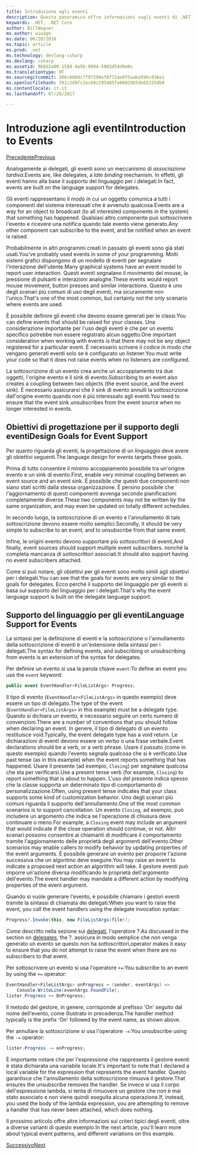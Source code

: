 ```yaml
---
title: Introduzione agli eventi
description: Questa panoramica offre informazioni sugli eventi di .NET Core e sugli obiettivi di progettazione del linguaggio per gli eventi.
keywords: .NET, .NET Core
author: BillWagner
ms.author: wiwagn
ms.date: 06/20/2016
ms.topic: article
ms.prod: .net
ms.technology: devlang-csharp
ms.devlang: csharp
ms.assetid: 9b8d2a00-1584-4a5b-8994-5003d54d8e0c
ms.translationtype: HT
ms.sourcegitcommit: 306c608dc7f97594ef6f72ae0f5aaba596c936e1
ms.openlocfilehash: f81c2d9fc2ec69c295485fe06029b5de65335db0
ms.contentlocale: it-it
ms.lasthandoff: 07/28/2017

---
```


# <a name="introduction-to-events"></a><span data-ttu-id="bf372-104">Introduzione agli eventi</span><span class="sxs-lookup"><span data-stu-id="bf372-104">Introduction to Events</span></span>

[<span data-ttu-id="bf372-105">Precedente</span><span class="sxs-lookup"><span data-stu-id="bf372-105">Previous</span></span>](delegates-patterns.md)

<span data-ttu-id="bf372-106">Analogamente ai delegati, gli eventi sono un meccanismo di *associazione tardiva*.</span><span class="sxs-lookup"><span data-stu-id="bf372-106">Events are, like delegates, a *late binding* mechanism.</span></span> <span data-ttu-id="bf372-107">In effetti, gli eventi hanno alla base il supporto del linguaggio per i delegati.</span><span class="sxs-lookup"><span data-stu-id="bf372-107">In fact, events are built on the language support for delegates.</span></span>

<span data-ttu-id="bf372-108">Gli eventi rappresentano il modo in cui un oggetto comunica a tutti i componenti del sistema interessati che è avvenuto qualcosa.</span><span class="sxs-lookup"><span data-stu-id="bf372-108">Events are a way for an object to broadcast (to all interested components in the system) that something has happened.</span></span> <span data-ttu-id="bf372-109">Qualsiasi altro componente può sottoscrivere l'evento e ricevere una notifica quando tale evento viene generato.</span><span class="sxs-lookup"><span data-stu-id="bf372-109">Any other component can subscribe to the event, and be notified when an event is raised.</span></span>

<span data-ttu-id="bf372-110">Probabilmente in altri programmi creati in passato gli eventi sono già stati usati.</span><span class="sxs-lookup"><span data-stu-id="bf372-110">You've probably used events in some of your programming.</span></span> <span data-ttu-id="bf372-111">Molti sistemi grafici dispongono di un modello di eventi per segnalare l'interazione dell'utente.</span><span class="sxs-lookup"><span data-stu-id="bf372-111">Many graphical systems have an event model to report user interaction.</span></span> <span data-ttu-id="bf372-112">Questi eventi segnalano il movimento del mouse, la pressione di pulsanti e interazioni analoghe.</span><span class="sxs-lookup"><span data-stu-id="bf372-112">These events would report mouse movement, button presses and similar interactions.</span></span> <span data-ttu-id="bf372-113">Questo è uno degli scenari più comuni di uso degli eventi, ma sicuramente non l'unico.</span><span class="sxs-lookup"><span data-stu-id="bf372-113">That's one of the most common, but certainly not the only scenario where events are used.</span></span>

<span data-ttu-id="bf372-114">È possibile definire gli eventi che devono essere generati per le classi.</span><span class="sxs-lookup"><span data-stu-id="bf372-114">You can define events that should be raised for your classes.</span></span> <span data-ttu-id="bf372-115">Una considerazione importante per l'uso degli eventi è che per un evento specifico potrebbe non essere registrato alcun oggetto.</span><span class="sxs-lookup"><span data-stu-id="bf372-115">One important consideration when working with events is that there may not be any object registered for a particular event.</span></span> <span data-ttu-id="bf372-116">È necessario scrivere il codice in modo che vengano generati eventi solo se è configurato un listener.</span><span class="sxs-lookup"><span data-stu-id="bf372-116">You must write your code so that it does not raise events when no listeners are configured.</span></span>

<span data-ttu-id="bf372-117">La sottoscrizione di un evento crea anche un accoppiamento tra due oggetti, l'origine evento e il sink di evento.</span><span class="sxs-lookup"><span data-stu-id="bf372-117">Subscribing to an event also creates a coupling between two objects (the event source, and the event sink).</span></span> <span data-ttu-id="bf372-118">È necessario assicurarsi che il sink di evento annulli la sottoscrizione dall'origine evento quando non è più interessato agli eventi.</span><span class="sxs-lookup"><span data-stu-id="bf372-118">You need to ensure that the event sink unsubscribes from the event source when no longer interested in events.</span></span>

## <a name="design-goals-for-event-support"></a><span data-ttu-id="bf372-119">Obiettivi di progettazione per il supporto degli eventi</span><span class="sxs-lookup"><span data-stu-id="bf372-119">Design Goals for Event Support</span></span>

<span data-ttu-id="bf372-120">Per quanto riguarda gli eventi, la progettazione di un linguaggio deve avere gli obiettivi seguenti.</span><span class="sxs-lookup"><span data-stu-id="bf372-120">The language design for events targets these goals.</span></span>

<span data-ttu-id="bf372-121">Prima di tutto consentire il minimo accoppiamento possibile tra un'origine evento e un sink di evento.</span><span class="sxs-lookup"><span data-stu-id="bf372-121">First, enable very minimal coupling between an event source and an event sink.</span></span> <span data-ttu-id="bf372-122">È possibile che questi due componenti non siano stati scritti dalla stessa organizzazione. È persino possibile che l'aggiornamento di questi componenti avvenga secondo pianificazioni completamente diverse.</span><span class="sxs-lookup"><span data-stu-id="bf372-122">These two components may not be written by the same organization, and may even be updated on totally different schedules.</span></span>

<span data-ttu-id="bf372-123">In secondo luogo, la sottoscrizione di un evento e l'annullamento di tale sottoscrizione devono essere molto semplici.</span><span class="sxs-lookup"><span data-stu-id="bf372-123">Secondly, it should be very simple to subscribe to an event, and to unsubscribe from that same event.</span></span>

<span data-ttu-id="bf372-124">Infine, le origini evento devono supportare più sottoscrittori di eventi,</span><span class="sxs-lookup"><span data-stu-id="bf372-124">And finally, event sources should support multiple event subscribers.</span></span> <span data-ttu-id="bf372-125">nonché la completa mancanza di sottoscrittori associati.</span><span class="sxs-lookup"><span data-stu-id="bf372-125">It should also support having no event subscribers attached.</span></span>

<span data-ttu-id="bf372-126">Come si può notare, gli obiettivi per gli eventi sono molto simili agli obiettivi per i delegati.</span><span class="sxs-lookup"><span data-stu-id="bf372-126">You can see that the goals for events are very similar to the goals for delegates.</span></span>
<span data-ttu-id="bf372-127">Ecco perché il supporto del linguaggio per gli eventi si basa sul supporto del linguaggio per i delegati.</span><span class="sxs-lookup"><span data-stu-id="bf372-127">That's why the event language support is built on the delegate language support.</span></span>

## <a name="language-support-for-events"></a><span data-ttu-id="bf372-128">Supporto del linguaggio per gli eventi</span><span class="sxs-lookup"><span data-stu-id="bf372-128">Language Support for Events</span></span>

<span data-ttu-id="bf372-129">La sintassi per la definizione di eventi e la sottoscrizione o l'annullamento della sottoscrizione di eventi è un'estensione della sintassi per i delegati.</span><span class="sxs-lookup"><span data-stu-id="bf372-129">The syntax for defining events, and subscribing or unsubscribing from events is an extension of the syntax for delegates.</span></span>

<span data-ttu-id="bf372-130">Per definire un evento si usa la parola chiave `event`:</span><span class="sxs-lookup"><span data-stu-id="bf372-130">To define an event you use the `event` keyword:</span></span>

```csharp
public event EventHandler<FileListArgs> Progress;
```

<span data-ttu-id="bf372-131">Il tipo di evento (`EventHandler<FileListArgs>` in questo esempio) deve essere un tipo di delegato.</span><span class="sxs-lookup"><span data-stu-id="bf372-131">The type of the event (`EventHandler<FileListArgs>` in this example) must be a delegate type.</span></span> <span data-ttu-id="bf372-132">Quando si dichiara un evento, è necessario seguire un certo numero di convenzioni.</span><span class="sxs-lookup"><span data-stu-id="bf372-132">There are a number of conventions that you should follow when declaring an event.</span></span> <span data-ttu-id="bf372-133">In genere, il tipo di delegato di un evento restituisce void.</span><span class="sxs-lookup"><span data-stu-id="bf372-133">Typically, the event delegate type has a void return.</span></span>
<span data-ttu-id="bf372-134">Le dichiarazioni di eventi devono essere un verbo o una frase verbale.</span><span class="sxs-lookup"><span data-stu-id="bf372-134">Event declarations should be a verb, or a verb phrase.</span></span>
<span data-ttu-id="bf372-135">Usare il passato (come in questo esempio) quando l'evento segnala qualcosa che si è verificato.</span><span class="sxs-lookup"><span data-stu-id="bf372-135">Use past tense (as in this example) when the event reports something that has happened.</span></span> <span data-ttu-id="bf372-136">Usare il presente (ad esempio, `Closing`) per segnalare qualcosa che sta per verificarsi.</span><span class="sxs-lookup"><span data-stu-id="bf372-136">Use a present tense verb (for example, `Closing`) to report something that is about to happen.</span></span> <span data-ttu-id="bf372-137">L'uso del presente indica spesso che la classe supporta un determinato tipo di comportamento di personalizzazione.</span><span class="sxs-lookup"><span data-stu-id="bf372-137">Often, using present tense indicates that your class supports some kind of customization behavior.</span></span> <span data-ttu-id="bf372-138">Uno degli scenari più comuni riguarda il supporto dell'annullamento.</span><span class="sxs-lookup"><span data-stu-id="bf372-138">One of the most common scenarios is to support cancellation.</span></span> <span data-ttu-id="bf372-139">Un evento `Closing`, ad esempio, può includere un argomento che indica se l'operazione di chiusura deve continuare o meno.</span><span class="sxs-lookup"><span data-stu-id="bf372-139">For example, a `Closing` event may include an argument that would indicate if the close operation should continue, or not.</span></span>  <span data-ttu-id="bf372-140">Altri scenari possono consentire ai chiamanti di modificare il comportamento tramite l'aggiornamento delle proprietà degli argomenti dell'evento.</span><span class="sxs-lookup"><span data-stu-id="bf372-140">Other scenarios may enable callers to modify behavior by updating properties of the event arguments.</span></span> <span data-ttu-id="bf372-141">È possibile generare un evento per proporre l'azione successiva che un algoritmo deve eseguire.</span><span class="sxs-lookup"><span data-stu-id="bf372-141">You may raise an event to indicate a proposed next action an algorithm will take.</span></span> <span data-ttu-id="bf372-142">Il gestore eventi può imporre un'azione diversa modificando le proprietà dell'argomento dell'evento.</span><span class="sxs-lookup"><span data-stu-id="bf372-142">The event handler may mandate a different action by modifying  properties of the event argument.</span></span>

<span data-ttu-id="bf372-143">Quando si vuole generare l'evento, è possibile chiamare i gestori eventi tramite la sintassi di chiamata dei delegati:</span><span class="sxs-lookup"><span data-stu-id="bf372-143">When you want to raise the event, you call the event handlers using the delegate invocation syntax:</span></span>

```csharp
Progress?.Invoke(this, new FileListArgs(file));
```

<span data-ttu-id="bf372-144">Come descritto nella sezione sui [delegati](delegates-patterns.md), l'operatore ?.</span><span class="sxs-lookup"><span data-stu-id="bf372-144">As discussed in the section on [delegates](delegates-patterns.md), the ?.</span></span>
<span data-ttu-id="bf372-145">assicura in modo semplice che non venga generato un evento se questo non ha sottoscrittori.</span><span class="sxs-lookup"><span data-stu-id="bf372-145">operator makes it easy to ensure that you do not attempt to raise the event when there are no subscribers to that event.</span></span>
 
<span data-ttu-id="bf372-146">Per sottoscrivere un evento si usa l'operatore `+=`:</span><span class="sxs-lookup"><span data-stu-id="bf372-146">You subscribe to an event by using the `+=` operator:</span></span>

```csharp
EventHandler<FileListArgs> onProgress = (sender, eventArgs) => 
    Console.WriteLine(eventArgs.FoundFile);
lister.Progress += OnProgress;
```

<span data-ttu-id="bf372-147">Il metodo del gestore, in genere, corrisponde al prefisso 'On' seguito dal nome dell'evento, come illustrato in precedenza.</span><span class="sxs-lookup"><span data-stu-id="bf372-147">The handler method typically is the prefix 'On' followed by the event name, as shown above.</span></span>

<span data-ttu-id="bf372-148">Per annullare la sottoscrizione si usa l'operatore `-=`:</span><span class="sxs-lookup"><span data-stu-id="bf372-148">You unsubscribe using the `-=` operator:</span></span>

```csharp
lister.Progress -= onProgress;
```

<span data-ttu-id="bf372-149">È importante notare che per l'espressione che rappresenta il gestore eventi è stata dichiarata una variabile locale.</span><span class="sxs-lookup"><span data-stu-id="bf372-149">It's important to note that I declared a local variable for the expression that represents the event handler.</span></span> <span data-ttu-id="bf372-150">Questo garantisce che l'annullamento della sottoscrizione rimuova il gestore.</span><span class="sxs-lookup"><span data-stu-id="bf372-150">That ensures the unsubscribe removes the handler.</span></span>
<span data-ttu-id="bf372-151">Se invece si usa il corpo dell'espressione lambda, si tenta di rimuovere un gestore che non è mai stato associato e non viene quindi eseguita alcuna operazione.</span><span class="sxs-lookup"><span data-stu-id="bf372-151">If, instead, you used the body of the lambda expression, you are attempting to remove a handler that has never been attached, which does nothing.</span></span>

<span data-ttu-id="bf372-152">Il prossimo articolo offre altre informazioni sui criteri tipici degli eventi, oltre a diverse varianti di questo esempio.</span><span class="sxs-lookup"><span data-stu-id="bf372-152">In the next article, you'll learn more about typical event patterns, and different variations on this example.</span></span>

[<span data-ttu-id="bf372-153">Successivo</span><span class="sxs-lookup"><span data-stu-id="bf372-153">Next</span></span>](event-pattern.md)

